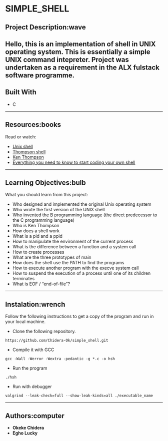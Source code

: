 # SIMPLE_SHELL

## Project Description:wave

Hello, this is an implementation of shell in UNIX operating system. This is essentially a simple UNIX command intepreter. Project was undertaken as a requirement in the ALX fulstack software programme. 
---

## Built With

- C

---
## Resources:books
Read or watch:
* [Unix shell](https://en.wikipedia.org/wiki/Unix_shell)
* [Thompson shell](https://en.wikipedia.org/wiki/Thompson_shell)
* [Ken Thompson](https://en.wikipedia.org/wiki/Ken_Thompson)
* [Everything you need to know to start coding your own shell](https://intranet.hbtn.io/concepts/64)

---
## Learning Objectives:bulb
What you should learn from this project:

* Who designed and implemented the original Unix operating system
* Who wrote the first version of the UNIX shell
* Who invented the B programming language (the direct predecessor to the C programming language)
* Who is Ken Thompson
* How does a shell work
* What is a pid and a ppid
* How to manipulate the environment of the current process
* What is the difference between a function and a system call
* How to create processes
* What are the three prototypes of main
* How does the shell use the PATH to find the programs
* How to execute another program with the execve system call
* How to suspend the execution of a process until one of its children terminates
* What is EOF / “end-of-file”?

---

## Instalation:wrench
Follow the following instructions to get a copy of the program and run in your local machine.

* Clone the following repository.
```
https://github.com/Chidera-Ok/simple_shell.git
```

* Compile it with GCC
```
gcc -Wall -Werror -Wextra -pedantic -g *.c -o hsh
```

* Run the program
```
./hsh
```

* Run with debugger
```
valgrind --leak-check=full --show-leak-kinds=all ./executable_name
```
--- 

## Authors:computer

- **Okeke Chidera**
- **Egho Lucky**

